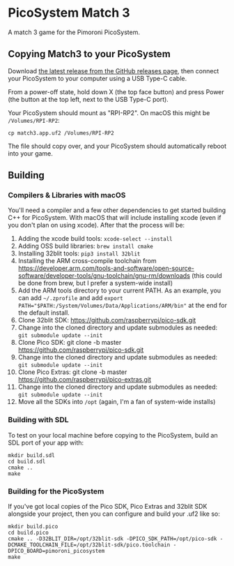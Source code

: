 # PicoSystem Match 3

A match 3 game for the Pimoroni PicoSystem.

## Copying Match3 to your PicoSystem

Download [the latest release from the GitHub releases page](https://github.com/deckerego/picomatch-3/releases), then connect your PicoSystem to your computer using a USB Type-C cable.

From a power-off state, hold down X (the top face button) and press Power (the button at the top left, next to the USB Type-C port).

Your PicoSystem should mount as "RPI-RP2". On macOS this might be `/Volumes/RPI-RP2`:

```
cp match3.app.uf2 /Volumes/RPI-RP2
```

The file should copy over, and your PicoSystem should automatically reboot into your game.

## Building

### Compilers & Libraries with macOS

You'll need a compiler and a few other dependencies to get started building C++
for PicoSystem. With macOS that will include installing xcode (even if you
don't plan on using xcode). After that the process will be:

1. Adding the xcode build tools: `xcode-select --install`
1. Adding OSS build libraries: `brew install cmake`
1. Installing 32blit tools: `pip3 install 32blit`
1. Installing the ARM cross-compile toolchain from https://developer.arm.com/tools-and-software/open-source-software/developer-tools/gnu-toolchain/gnu-rm/downloads (this could be done from brew, but I prefer a system-wide install)
1. Add the ARM tools directory to your current PATH. As an example, you can add `~/.zprofile` and add `export PATH="$PATH:/System/Volumes/Data/Applications/ARM/bin"` at the end for the default install.
1. Clone 32blit SDK: https://github.com/raspberrypi/pico-sdk.git
1. Change into the cloned directory and update submodules as needed: `git submodule update --init`
1. Clone Pico SDK: git clone -b master https://github.com/raspberrypi/pico-sdk.git
1. Change into the cloned directory and update submodules as needed: `git submodule update --init`
1. Clone Pico Extras: git clone -b master https://github.com/raspberrypi/pico-extras.git
1. Change into the cloned directory and update submodules as needed: `git submodule update --init`
1. Move all the SDKs into `/opt` (again, I'm a fan of system-wide installs)

### Building with SDL

To test on your local machine before copying to the PicoSystem, build an
SDL port of your app with:

```
mkdir build.sdl
cd build.sdl
cmake ..
make
```

### Building for the PicoSystem

If you've got local copies of the Pico SDK, Pico Extras and 32blit SDK alongside your project,
then you can configure and build your .uf2 like so:

```
mkdir build.pico
cd build.pico
cmake .. -D32BLIT_DIR=/opt/32blit-sdk -DPICO_SDK_PATH=/opt/pico-sdk -DCMAKE_TOOLCHAIN_FILE=/opt/32blit-sdk/pico.toolchain -DPICO_BOARD=pimoroni_picosystem
make
```
